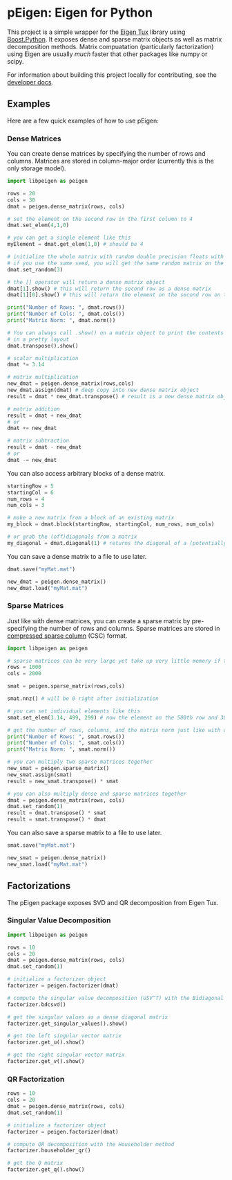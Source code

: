 # pEigen: Eigen for Python

This project is a simple wrapper for the [Eigen Tux](https://eigen.tuxfamily.org/) library using 
[Boost.Python](https://github.com/boostorg/python). It exposes dense and sparse matrix objects as
well as matrix decomposition methods. Matrix compuatation (particularly factorization) using Eigen
are usually *much* faster that other packages like numpy or scipy.

For information about building this project locally for contributing, see the [developer docs](/DEV.md).

## Examples

Here are a few quick examples of how to use pEigen:

### Dense Matrices

You can create dense matrices by specifying the number of rows and columns. Matrices are stored in column-major order (currently this is the only storage model).

```python
import libpeigen as peigen

rows = 20
cols = 30
dmat = peigen.dense_matrix(rows, cols)

# set the element on the second row in the first column to 4
dmat.set_elem(4,1,0)

# you can get a single element like this
myElement = dmat.get_elem(1,0) # should be 4

# initialize the whole matrix with random double precision floats with a seed value
# if you use the same seed, you will get the same random matrix on the same machine
dmat.set_random(3)

# the [] operator will return a dense matrix object
dmat[1].show() # this will return the second row as a dense matrix
dmat[1][0].show() # this will return the element on the second row on the first column as a sense matrix

print("Number of Rows: ", dmat.rows())
print("Number of Cols: ", dmat.cols())
print("Matrix Norm: ", dmat.norm())

# You can always call .show() on a matrix object to print the contents
# in a pretty layout
dmat.transpose().show()

# scalar multiplication
dmat *= 3.14

# matrix multiplication
new_dmat = peigen.dense_matrix(rows,cols)
new_dmat.assign(dmat) # deep copy into new dense matrix object
result = dmat * new_dmat.transpose() # result is a new dense matrix object

# matrix addition
result = dmat + new_dmat
# or
dmat += new_dmat

# matrix subtraction
result = dmat - new_dmat
# or
dmat -= new_dmat
```

You can also access arbitrary blocks of a dense matrix.

```python
startingRow = 5
startingCol = 6
num_rows = 4
num_cols = 3

# make a new matrix from a block of an existing matrix
my_block = dmat.block(startingRow, startingCol, num_rows, num_cols)

# or grab the (off)diagonals from a matrix
my_diagonal = dmat.diagonal(1) # returns the diagonal of a (potentially rectangular) offset by 1 in this case
```

You can save a dense matrix to a file to use later.

```python
dmat.save("myMat.mat")

new_dmat = peigen.dense_matrix()
new_dmat.load("myMat.mat")
```

### Sparse Matrices

Just like with dense matrices, you can create a sparse matrix by pre-specifying the number of rows and columns. Sparse matrices are stored
in [compressed sparse column](https://docs.nvidia.com/nvpl/_static/sparse/storage_format/sparse_matrix.html#compressed-sparse-column-csc) (CSC) format. 

```python
import libpeigen as peigen

# sparse matrices can be very large yet take up very little memory if the number of non-zero elements is small
rows = 1000
cols = 2000

smat = peigen.sparse_matrix(rows,cols)

smat.nnz() # will be 0 right after initialization

# you can set individual elements like this
smat.set_elem(3.14, 499, 299) # now the element on the 500th row and 300th column is 3.14

# get the number of rows, columns, and the matrix norm just like with dense matrices
print("Number of Rows: ", smat.rows())
print("Number of Cols: ", smat.cols())
print("Matrix Norm: ", smat.norm())

# you can multiply two sparse matrices together
new_smat = peigen.sparse_matrix()
new_smat.assign(smat)
result = new_smat.transpose() * smat

# you can also multiply dense and sparse matrices together
dmat = peigen.dense_matrix(rows, cols)
dmat.set_random(1)
result = dmat.transpose() * smat
result = smat.transpose() * dmat
```

You can also save a sparse matrix to a file to use later.

```python
smat.save("myMat.mat")

new_smat = peigen.dense_matrix()
new_smat.load("myMat.mat")
```

## Factorizations

The pEigen package exposes SVD and QR decomposition from Eigen Tux.

### Singular Value Decomposition

```python
import libpeigen as peigen

rows = 10
cols = 20
dmat = peigen.dense_matrix(rows, cols)
dmat.set_random(1)

# initialize a factorizer object 
factorizer = peigen.factorizer(dmat)

# compute the singular value decomposition (USV^T) with the Bidiagonal Divide and Conquer method
factorizer.bdcsvd()

# get the singular values as a dense diagonal matrix
factorizer.get_singular_values().show()

# get the left singular vector matrix
factorizer.get_u().show()

# get the right singular vector matrix
factorizer.get_v().show()
```

### QR Factorization

```python
rows = 10
cols = 20
dmat = peigen.dense_matrix(rows, cols)
dmat.set_random(1)

# initialize a factorizer object 
factorizer = peigen.factorizer(dmat)

# compute QR decomposition with the Householder method
factorizer.householder_qr()

# get the Q matrix
factorizer.get_q().show()
```